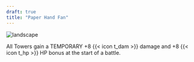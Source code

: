 ```yaml
---
draft: true
title: "Paper Hand Fan"
---
```


![landscape](/images/relics/spr_relic_3.png)


All Towers gain a TEMPORARY +8 {{< icon t_dam >}} damage and +8 {{< icon t_hp >}} HP bonus at the start of a battle.
